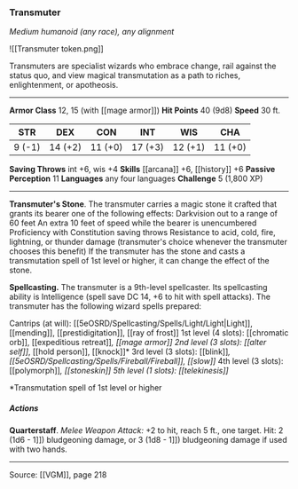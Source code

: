 ### Transmuter
_Medium humanoid (any race), any alignment_

![[Transmuter token.png]]

Transmuters are specialist wizards who embrace change, rail against the status quo, and view magical transmutation as a path to riches, enlightenment, or apotheosis.

---

**Armor Class** 12, 15 (with [[mage armor]])
**Hit Points** 40 (9d8)
**Speed** 30 ft.

| STR     | DEX     | CON     | INT     | WIS     | CHA     |
|---------|---------|---------|---------|---------|---------|
| 9 (-1) | 14 (+2) | 11 (+0) | 17 (+3) | 12 (+1) | 11 (+0) |

**Saving Throws** int +6, wis +4
**Skills** [[arcana]] +6, [[history]] +6
**Passive Perception** 11
**Languages** any four languages
**Challenge** 5 (1,800 XP)

---

**Transmuter's Stone**. The transmuter carries a magic stone it crafted that grants its bearer one of the following effects: Darkvision out to a range of 60 feet An extra 10 feet of speed while the bearer is unencumbered Proficiency with Constitution saving throws Resistance to acid, cold, fire, lightning, or thunder damage (transmuter's choice whenever the transmuter chooses this benefit) If the transmuter has the stone and casts a transmutation spell of 1st level or higher, it can change the effect of the stone.

**Spellcasting.** The transmuter is a 9th-level spellcaster. Its spellcasting ability is Intelligence (spell save DC 14, +6 to hit with spell attacks). The transmuter has the following wizard spells prepared:

Cantrips (at will): [[5eOSRD/Spellcasting/Spells/Light/Light|Light]], [[mending]], [[prestidigitation]], [[ray of frost]]
1st level (4 slots): [[chromatic orb]], [[expeditious retreat]]*, [[mage armor]]
2nd level (3 slots): [[alter self]]*, [[hold person]], [[knock]]*
3rd level (3 slots): [[blink]]*, [[5eOSRD/Spellcasting/Spells/Fireball/Fireball]], [[slow]]*
4th level (3 slots): [[polymorph]]*, [[stoneskin]]
5th level (1 slots): [[telekinesis]]*

*Transmutation spell of 1st level or higher

##### Actions
**Quarterstaff**. _Melee Weapon Attack:_ +2 to hit, reach 5 ft., one target. Hit: 2 (1d6 - 1]]) bludgeoning damage, or 3 (1d8 - 1]]) bludgeoning damage if used with two hands.


---

Source: [[VGM]], page 218